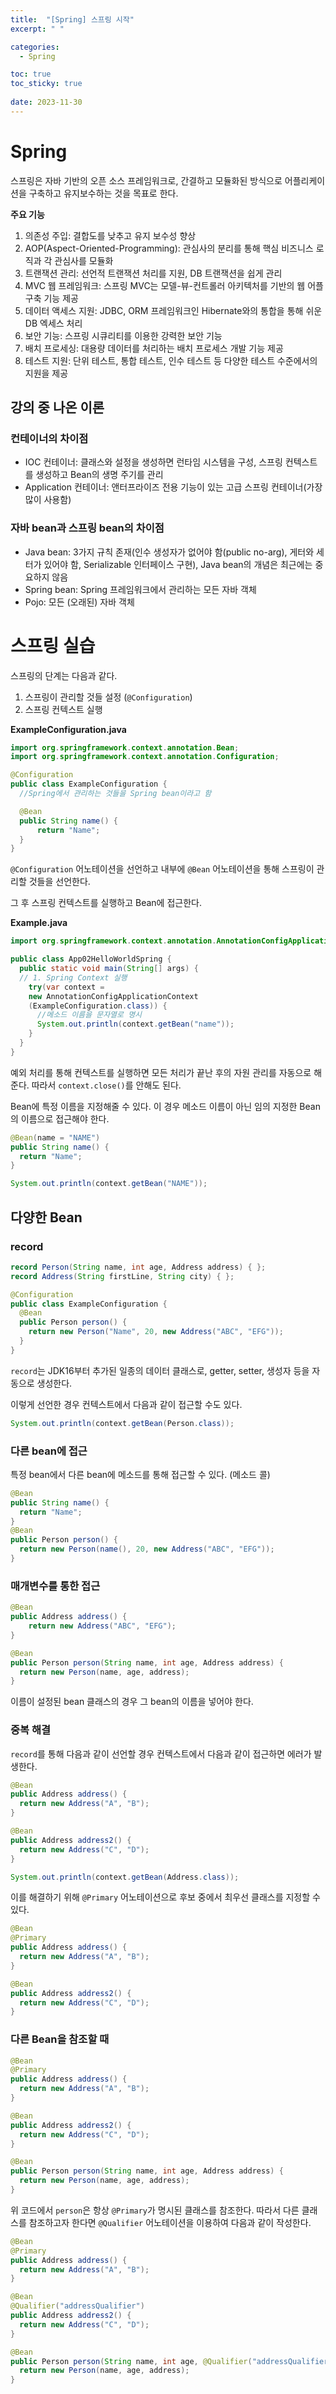 ```yaml
---
title:  "[Spring] 스프링 시작"
excerpt: " "

categories:
  - Spring

toc: true
toc_sticky: true
 
date: 2023-11-30
---
```


# Spring

스프링은 자바 기반의 오픈 소스 프레임워크로, 간결하고 모듈화된 방식으로 어플리케이션을 구축하고 유지보수하는 것을 목표로 한다.

**주요 기능**

1. 의존성 주입: 결합도를 낮추고 유지 보수성 향상
2. AOP(Aspect-Oriented-Programming): 관심사의 분리를 통해 핵심 비즈니스 로직과 각 관심사를 모듈화
3. 트랜잭션 관리: 선언적 트랜잭션 처리를 지원, DB 트랜잭션을 쉽게 관리
4. MVC 웹 프레임워크: 스프링 MVC는 모델-뷰-컨트롤러 아키텍처를 기반의 웹 어플 구축 기능 제공
5. 데이터 액세스 지원: JDBC, ORM 프레임워크인 Hibernate와의 통합을 통해 쉬운 DB 엑세스 처리
6. 보안 기능: 스프링 시큐리티를 이용한 강력한 보안 기능
7. 배치 프로세싱: 대용량 데이터를 처리하는 배치 프로세스 개발 기능 제공
8. 테스트 지원: 단위 테스트, 통합 테스트, 인수 테스트 등 다양한 테스트 수준에서의 지원을 제공

## 강의 중 나온 이론

### 컨테이너의 차이점

- IOC 컨테이너: 클래스와 설정을 생성하면 런타임 시스템을 구성, 스프링 컨텍스트를 생성하고 Bean의 생명 주기를 관리
- Application 컨테이너: 앤터프라이즈 전용 기능이 있는 고급 스프링 컨테이너(가장 많이 사용함)

### 자바 bean과 스프링 bean의 차이점

- Java bean: 3가지 규칙 존재(인수 생성자가 없어야 함(public no-arg), 게터와 세터가 있어야 함, Serializable 인터페이스 구현), Java bean의 개념은 최근에는 중요하지 않음
- Spring bean: Spring 프레임워크에서 관리하는 모든 자바 객체
- Pojo: 모든 (오래된) 자바 객체

# 스프링 실습

스프링의 단계는 다음과 같다.

1. 스프링이 관리할 것들 설정 (`@Configuration`)
2. 스프링 컨텍스트 실행

**ExampleConfiguration.java**

```java
import org.springframework.context.annotation.Bean;
import org.springframework.context.annotation.Configuration;

@Configuration
public class ExampleConfiguration {
  //Spring에서 관리하는 것들을 Spring bean이라고 함

  @Bean
  public String name() {
      return "Name";
  }
}
```

`@Configuration` 어노테이션을 선언하고 내부에 `@Bean` 어노테이션을 통해 스프링이 관리할 것들을 선언한다.

그 후 스프링 컨텍스트를 실행하고 Bean에 접근한다.

**Example.java**

```java
import org.springframework.context.annotation.AnnotationConfigApplicationContext;

public class App02HelloWorldSpring {
  public static void main(String[] args) {
  // 1. Spring Context 실행
    try(var context =
    new AnnotationConfigApplicationContext
    (ExampleConfiguration.class)) {
      //메소드 이름을 문자열로 명시
      System.out.println(context.getBean("name"));
    }
  }
}
```

예외 처리를 통해 컨텍스트를 실행하면 모든 처리가 끝난 후의 자원 관리를 자동으로 해준다. 따라서 `context.close()`를 안해도 된다.

Bean에 특정 이름을 지정해줄 수 있다. 이 경우 메소드 이름이 아닌 임의 지정한 Bean의 이름으로 접근해야 한다.

```java
@Bean(name = "NAME")
public String name() {
  return "Name";
}
```

```java
System.out.println(context.getBean("NAME"));
```

## 다양한 Bean

### record

```java
record Person(String name, int age, Address address) { };
record Address(String firstLine, String city) { };

@Configuration
public class ExampleConfiguration {
  @Bean
  public Person person() {
    return new Person("Name", 20, new Address("ABC", "EFG"));
  }
}
```

`record`는 JDK16부터 추가된 일종의 데이터 클래스로, getter, setter, 생성자 등을 자동으로 생성한다.

이렇게 선언한 경우 컨텍스트에서 다음과 같이 접근할 수도 있다.

```java
System.out.println(context.getBean(Person.class));
```

### 다른 bean에 접근

특정 bean에서 다른 bean에 메소드를 통해 접근할 수 있다. (메소드 콜)

```java
@Bean
public String name() {
  return "Name";
}
@Bean
public Person person() {
  return new Person(name(), 20, new Address("ABC", "EFG"));
}
```

### 매개변수를 통한 접근

```java
@Bean
public Address address() {
    return new Address("ABC", "EFG");
}

@Bean
public Person person(String name, int age, Address address) {
  return new Person(name, age, address);
}
```

이름이 설정된 bean 클래스의 경우 그 bean의 이름을 넣어야 한다.

### 중복 해결

`record`를 통해 다음과 같이 선언할 경우 컨텍스트에서 다음과 같이 접근하면 에러가 발생한다.

```java
@Bean
public Address address() {
  return new Address("A", "B");
}

@Bean
public Address address2() {
  return new Address("C", "D");
}
```

```java
System.out.println(context.getBean(Address.class));
```

이를 해결하기 위해 `@Primary` 어노테이션으로 후보 중에서 최우선 클래스를 지정할 수 있다.

```java
@Bean
@Primary
public Address address() {
  return new Address("A", "B");
}

@Bean
public Address address2() {
  return new Address("C", "D");
}
```

### 다른 Bean을 참조할 때

```java
@Bean
@Primary
public Address address() {
  return new Address("A", "B");
}

@Bean
public Address address2() {
  return new Address("C", "D");
}

@Bean
public Person person(String name, int age, Address address) {
  return new Person(name, age, address);
}
```

위 코드에서 `person`은 항상 `@Primary`가 명시된 클래스를 참조한다. 따라서 다른 클래스를 참조하고자 한다면 `@Qualifier` 어노테이션을 이용하여 다음과 같이 작성한다.

```java
@Bean
@Primary
public Address address() {
  return new Address("A", "B");
}

@Bean
@Qualifier("addressQualifier")
public Address address2() {
  return new Address("C", "D");
}

@Bean
public Person person(String name, int age, @Qualifier("addressQualifier") Address address) {
  return new Person(name, age, address);
}
```

